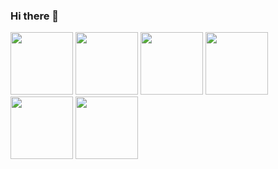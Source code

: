 ### Hi there 👋

<!--
**jesusrodriguezgonzalez/jesusrodriguezgonzalez** is a ✨ _special_ ✨ repository because its `README.md` (this file) appears on your GitHub profile.

Here are some ideas to get you started:

- 🔭 I’m currently working on ...
- 🌱 I’m currently learning ...
- 👯 I’m looking to collaborate on ...
- 🤔 I’m looking for help with ...
- 💬 Ask me about ...
- 📫 How to reach me: ...
- 😄 Pronouns: ...
- ⚡ Fun fact: ...
-->


<img src="https://cdn0.iconfinder.com/data/icons/logos-brands-in-colors/128/react-256.png" width="100" height="100">
<img src="https://cdn1.iconfinder.com/data/icons/logotypes/32/badge-html-5-128.png" width="100" height="100">
<img src="https://cdn1.iconfinder.com/data/icons/logotypes/32/badge-css-3-128.png" width="100" height="100">
<img src="https://cdn3.iconfinder.com/data/icons/logos-and-brands-adobe/512/288_Sass-128.png" width="100" height="100">
<img src="https://cdn2.iconfinder.com/data/icons/designer-skills/128/code-programming-javascript-software-develop-command-language-128.png" width="100" height="100">
<img src="https://cdn3.iconfinder.com/data/icons/teenyicons-solid-vol-3/15/typescript-128.png" width="100" height="100">
